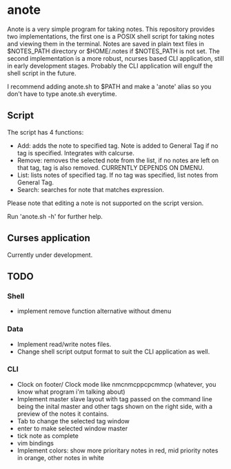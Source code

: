 # anote

Anote is a very simple program for taking notes. This repository provides two implementations, the first one is
a POSIX shell script for taking notes and viewing them in the terminal.
Notes are saved in plain text files in $NOTES_PATH directory or $HOME/.notes if $NOTES_PATH is not set.
The second implementation is a more robust, ncurses based CLI application, still in early development stages.
Probably the CLI application will engulf the shell script in the future.

I recommend adding anote.sh to $PATH and make a 'anote' alias so you don't have to type anote.sh everytime.


## Script
The script has 4 functions:
+ Add: adds the note to specified tag. Note is added to General Tag if no tag is specified. Integrates with calcurse.
+ Remove: removes the selected note from the list, if no notes are left on that tag, tag is also removed. CURRENTLY DEPENDS ON DMENU.
+ List: lists notes of specified tag. If no tag was specified, list notes from General Tag.
+ Search: searches for note that matches expression.

Please note that editing a note is not supported on the script version.

Run 'anote.sh -h' for further help.

## Curses application
Currently under development.

## TODO
### Shell
+ implement remove function alternative without dmenu

### Data
+ Implement read/write notes files.
+ Change shell script output format to suit the CLI application as well.

### CLI
+ Clock on footer/ Clock mode like nmcnmcppcpcmmcp (whatever, you know what program i'm talking about)
+ Implement master slave layout with tag passed on the command line being the inital master and other tags shown on the right side, with a preview of the notes it contains.
+ Tab to change the selected tag window
+ enter to make selected window master
+ tick note as complete
+ vim bindings
+ Implement colors: show more prioritary notes in red, mid priority notes in orange, other notes in white
